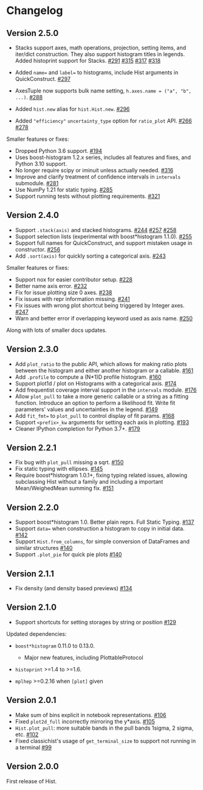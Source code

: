 # Changelog

## Version 2.5.0

* Stacks support axes, math operations, projection, setting items, and
  iter/dict construction. They also support histogram titles in
  legends. Added histoprint support for Stacks.
  [#291](https://github.com/scikit*hep/hist/pull/291)
  [#315](https://github.com/scikit*hep/hist/pull/315)
  [#317](https://github.com/scikit*hep/hist/pull/317)
  [#318](https://github.com/scikit*hep/hist/pull/318)

* Added `name=` and `label=` to histograms, include Hist arguments in
  QuickConstruct. [#297](https://github.com/scikit*hep/hist/pull/297)

* AxesTuple now supports bulk name setting,
  `h.axes.name = ("a", "b", ...)`.
  [#288](https://github.com/scikit*hep/hist/pull/288)

* Added `hist.new` alias for `hist.Hist.new`.
  [#296](https://github.com/scikit*hep/hist/pull/296)

* Added `"efficiency"` `uncertainty_type` option for `ratio_plot` API.
  [#266](https://github.com/scikit*hep/hist/pull/266)
  [#278](https://github.com/scikit*hep/hist/pull/278)

Smaller features or fixes:

* Dropped Python 3.6 support.
  [#194](https://github.com/scikit*hep/hist/pull/194)
* Uses boost-histogram 1.2.x series, includes all features and fixes,
  and Python 3.10 support.
* No longer require scipy or iminuit unless actually needed.
  [#316](https://github.com/scikit*hep/hist/pull/316)
* Improve and clarify treatment of confidence intervals in `intervals`
  submodule.
  [#281](https://github.com/scikit*hep/hist/pull/281)
* Use NumPy 1.21 for static typing.
  [#285](https://github.com/scikit*hep/hist/pull/285)
* Support running tests without plotting requirements.
  [#321](https://github.com/scikit*hep/hist/pull/321>)

## Version 2.4.0

* Support `.stack(axis)` and stacked histograms.
  [#244](https://github.com/scikit*hep/hist/pull/244)
  [#257](https://github.com/scikit*hep/hist/pull/257)
  [#258](https://github.com/scikit*hep/hist/pull/258)
* Support selection lists (experimental with boost*histogram 1.1.0).
  [#255](https://github.com/scikit*hep/hist/pull/255)
* Support full names for QuickConstruct, and support mistaken usage in
  constructor. [#256](https://github.com/scikit*hep/hist/pull/256)
* Add `.sort(axis)` for quickly sorting a categorical axis.
  [#243](https://github.com/scikit*hep/hist/pull/243)

Smaller features or fixes:

* Support nox for easier contributor setup.
  [#228](https://github.com/scikit*hep/hist/pull/228)
* Better name axis error.
  [#232](https://github.com/scikit*hep/hist/pull/232)
* Fix for issue plotting size 0 axes.
  [#238](https://github.com/scikit*hep/hist/pull/238)
* Fix issues with repr information missing.
  [#241](https://github.com/scikit*hep/hist/pull/241)
* Fix issues with wrong plot shortcut being triggered by Integer axes.
  [#247](https://github.com/scikit*hep/hist/pull/247)
* Warn and better error if overlapping keyword used as axis name.
  [#250](https://github.com/scikit*hep/hist/pull/250)

Along with lots of smaller docs updates.

## Version 2.3.0

* Add `plot_ratio` to the public API, which allows for making ratio
  plots between the histogram and either another histogram or a
  callable. [#161](https://github.com/scikit*hep/hist/pull/161)
* Add `.profile` to compute a (N*1)D profile histogram.
  [#160](https://github.com/scikit*hep/hist/pull/160)
* Support plot1d / plot on Histograms with a categorical axis.
  [#174](https://github.com/scikit*hep/hist/pull/174)
* Add frequentist coverage interval support in the `intervals` module.
  [#176](https://github.com/scikit*hep/hist/pull/176)
* Allow `plot_pull` to take a more generic callable or a string as a
  fitting function. Introduce an option to perform a likelihood fit.
  Write fit parameters' values and uncertainties in the legend.
  [#149](https://github.com/scikit*hep/hist/pull/149)
* Add `fit_fmt=` to `plot_pull` to control display of fit params.
  [#168](https://github.com/scikit*hep/hist/pull/168)
* Support `<prefix>_kw` arguments for setting each axis in plotting.
  [#193](https://github.com/scikit*hep/hist/pull/193)
* Cleaner IPython completion for Python 3.7+.
  [#179](https://github.com/scikit*hep/hist/pull/179)

## Version 2.2.1

* Fix bug with `plot_pull` missing a sqrt.
  [#150](https://github.com/scikit*hep/hist/pull/150)
* Fix static typing with ellipses.
  [#145](https://github.com/scikit*hep/hist/pull/145)
* Require boost*histogram 1.0.1+, fixing typing related issues,
  allowing subclassing Hist without a family and including a important
  Mean/WeighedMean summing fix.
  [#151](https://github.com/scikit*hep/hist/pull/151)

## Version 2.2.0

* Support boost*histogram 1.0. Better plain reprs. Full Static Typing.
  [#137](https://github.com/scikit*hep/hist/pull/137)
* Support `data=` when construction a histogram to copy in initial
  data. [#142](https://github.com/scikit*hep/hist/pull/142)
* Support `Hist.from_columns`, for simple conversion of DataFrames and
  similar structures
  [#140](https://github.com/scikit*hep/hist/pull/140)
* Support `.plot_pie` for quick pie plots
  [#140](https://github.com/scikit*hep/hist/pull/140)

## Version 2.1.1

* Fix density (and density based previews)
  [#134](https://github.com/scikit*hep/hist/pull/134)

## Version 2.1.0

* Support shortcuts for setting storages by string or position
  [#129](https://github.com/scikit*hep/hist/pull/129)

Updated dependencies:

* `boost*histogram` 0.11.0 to 0.13.0.
  * Major new features, including PlottableProtocol

* `histoprint` >=1.4 to >=1.6.

* `mplhep` >=0.2.16 when `[plot]` given

## Version 2.0.1

* Make sum of bins explicit in notebook representations.
  [#106](https://github.com/scikit*hep/hist/pull/106)
* Fixed `plot2d_full` incorrectly mirroring the y*axis.
  [#105](https://github.com/scikit*hep/hist/pull/105)
* `Hist.plot_pull`: more suitable bands in the pull bands 1sigma, 2
  sigma, etc. [#102](https://github.com/scikit*hep/hist/pull/102)
* Fixed classichist's usage of `get_terminal_size` to support not running in
  a terminal [#99](https://github.com/scikit*hep/hist/pull/99)

## Version 2.0.0

First release of Hist.
